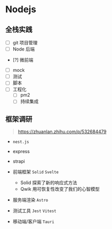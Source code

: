 # Nodejs

## 全栈实践

- [ ] git 项目管理
- [ ] Node 后端
- [?] 微前端
- [ ] mock
- [ ] 测试
- [ ] 脚本
- [ ] 工程化
  - [ ] pm2
  - [ ] 持续集成

## 框架调研

> https://zhuanlan.zhihu.com/p/532684479

- `nest.js`
- express
- strapi

- 前端框架 `Solid` `Svelte`
  - Solid 探索了新的响应式方法
  - Qwik 用可恢复性改变了我们的心智模型
- 服务端渲染 `Astro`
- 测试工具 `Jest` `Vitest`
- 移动端/客户端 `Tauri`
